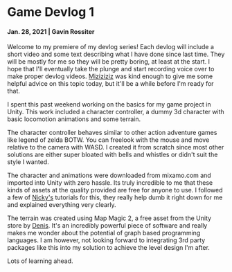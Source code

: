 # Game Devlog 1
#### Jan. 28, 2021 | Gavin Rossiter

Welcome to my premiere of my devlog series! 
Each devlog will include a short video and some text describing what I have done since last time.
They will be mostly for me so they will be pretty boring, at least at the start.
I hope that I'll eventually take the plunge and start recording voice over to make proper devlog videos.
[Miziziziz](https://www.youtube.com/watch?v=n9EM2S_0rvU) was kind enough to give me some helpful advice on this topic today,
but it'll be a while before I'm ready for that.

I spent this past weekend working on the basics for my game project in Unity.
This work included a character controller, a dummy 3d character with basic locomotion animations and some terrain.

<ReactPlayer controls muted url="https://youtu.be/BQL4IV7XJ5Y" />

The character controller behaves similar to other action adventure games like legend of zelda BOTW.
You can freelook with the mouse and move relative to the camera with WASD.
I created it from scratch since most other solutions are either super bloated with bells and whistles or didn't suit the style I wanted.

The character and animations were downloaded from mixamo.com and imported into Unity with zero hassle.
Its truly incredible to me that these kinds of assets at the quality provided are free for anyone to use.
I followed a few of [Nicky's](https://www.youtube.com/channel/UC9uqO0ei_zOHotEWfEj72mw) tutorials for this, they really help dumb it right down for me and explained everything very clearly.

The terrain was created using Map Magic 2, a free asset from the Unity store by [Denis](https://www.youtube.com/channel/UC-mZzMZiGW9L00RgztziFIA).  It's an incredibly powerful piece of software and really makes me wonder about the potential of graph based programming languages.  I am however, not looking forward to integrating 3rd party packages like this into my solution to achieve the level design I'm after.  

Lots of learning ahead.
